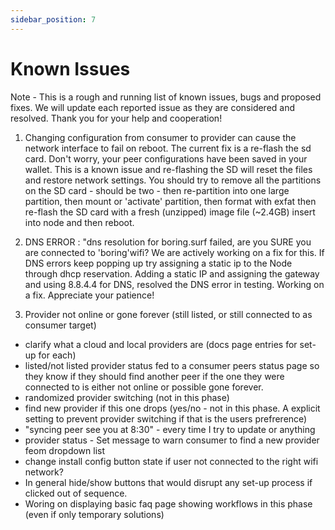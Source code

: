 ```yaml
---
sidebar_position: 7
---
```


# Known Issues

Note - This is a rough and running list of known issues, bugs and proposed fixes. We will update each reported issue as they are considered and resolved. Thank you for your help and cooperation!

 1. Changing configuration from consumer to provider can cause the network interface to fail on reboot. The current fix is a re-flash the sd card. Don't worry, your peer configurations have been saved in your wallet. This is a known issue and re-flashing the SD will reset the files and restore network settings. You should try to remove all the partitions on the SD card - should be two - then re-partition into one large partition, then mount or 'activate' partition, then format with exfat then re-flash the SD card with a fresh (unzipped) image file (~2.4GB) insert into node and then reboot. 

2. DNS ERROR : "dns resolution for boring.surf failed, are you SURE you are connected to 'boring'wifi? We are actively working on a fix for this. If  DNS errors keep popping up try assigning a static ip to the Node through dhcp reservation. Adding a static IP and assigning the gateway and using 8.8.4.4 for DNS, resolved the DNS error in testing. Working on a fix. Appreciate your patience!

2. Provider not online or gone forever (still listed, or still connected to as consumer target)

- clarify what a cloud and local providers are (docs page entries for set-up for each)
- listed/not listed provider status fed to a consumer peers status page so they know if they should find another peer if the one they were connected to is either not online or possible gone forever.
- randomized provider switching (not in this phase)
- find new provider if this one drops (yes/no - not in this phase. A explicit setting to prevent provider switching if that is the users prefrerence)
- "syncing peer see you at 8:30" - every time I try to update or anything
- provider status - Set message to warn consumer to find a new provider feom dropdown list
- change install config button state if user not connected to the right wifi network?
- In general hide/show buttons that would disrupt any set-up process if clicked out of sequence.
- Woring on displaying basic faq page showing workflows in this phase (even if only temporary solutions)